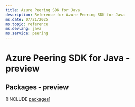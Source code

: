 ```yaml
---
title: Azure Peering SDK for Java
description: Reference for Azure Peering SDK for Java
ms.date: 07/21/2025
ms.topic: reference
ms.devlang: java
ms.service: peering
---
```

# Azure Peering SDK for Java - preview
## Packages - preview
[!INCLUDE [packages](peering-index.md)]